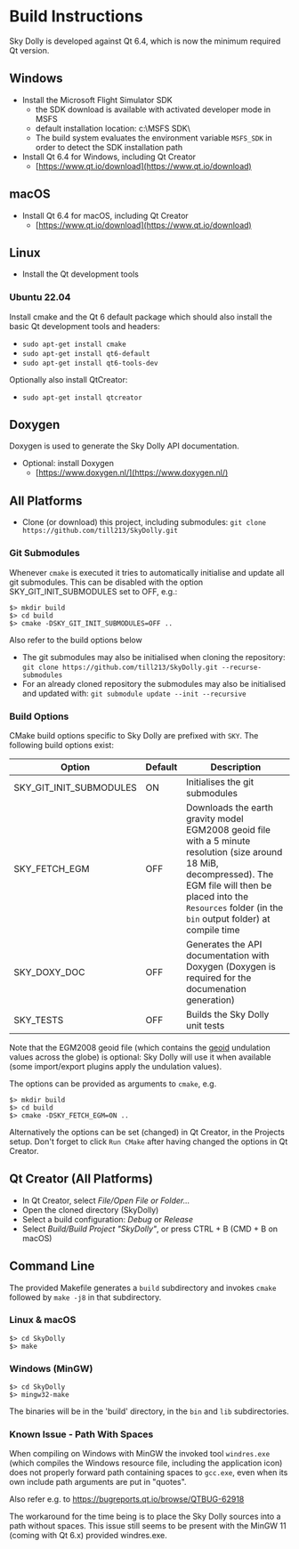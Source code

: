# Build Instructions
Sky Dolly is developed against Qt 6.4, which is now the minimum required Qt version.

## Windows
- Install the Microsoft Flight Simulator SDK
  * the SDK download is available with activated developer mode in MSFS
  * default installation location: c:\MSFS SDK\
  * The build system evaluates the environment variable `MSFS_SDK` in order to detect the SDK installation path
- Install Qt 6.4 for Windows, including Qt Creator
  * [https://www.qt.io/download](https://www.qt.io/download)

## macOS
- Install Qt 6.4 for macOS, including Qt Creator
  * [https://www.qt.io/download](https://www.qt.io/download)

## Linux

- Install the Qt development tools

### Ubuntu 22.04
Install cmake and the Qt 6 default package which should also install the basic Qt development tools and headers:

- `sudo apt-get install cmake`
- `sudo apt-get install qt6-default`
- `sudo apt-get install qt6-tools-dev`

Optionally also install QtCreator:

- `sudo apt-get install qtcreator`

## Doxygen
Doxygen is used to generate the Sky Dolly API documentation.

- Optional: install Doxygen
  *  [https://www.doxygen.nl/](https://www.doxygen.nl/)

## All Platforms
- Clone (or download) this project, including submodules: `git clone https://github.com/till213/SkyDolly.git`

### Git Submodules
Whenever `cmake` is executed it tries to automatically initialise and update all git submodules. This can be disabled with the option SKY_GIT_INIT_SUBMODULES set to OFF, e.g.:

```
$> mkdir build
$> cd build
$> cmake -DSKY_GIT_INIT_SUBMODULES=OFF ..
```

Also refer to the build options below

- The git submodules may also be initialised when cloning the repository: `git clone https://github.com/till213/SkyDolly.git --recurse-submodules`
- For an already cloned repository the submodules may also be initialised and updated with: `git submodule update --init --recursive`

### Build Options
CMake build options specific to Sky Dolly are prefixed with `SKY`. The following build options exist:

Option                  | Default | Description
----                    | -----   | ----
SKY_GIT_INIT_SUBMODULES | ON      | Initialises the git submodules
SKY_FETCH_EGM           | OFF     | Downloads the earth gravity model EGM2008 geoid file with a 5 minute resolution (size around 18 MiB, decompressed). The EGM file will then be placed into the `Resources` folder (in the `bin` output folder) at compile time
SKY_DOXY_DOC            | OFF     | Generates the API documentation with Doxygen (Doxygen is required for the documenation generation)
SKY_TESTS               | OFF     | Builds the Sky Dolly unit tests

Note that the EGM2008 geoid file (which contains the [geoid](https://en.wikipedia.org/wiki/Geoid) undulation values across the globe) is optional: Sky Dolly will use it when available (some import/export plugins apply the undulation values).

The options can be provided as arguments to `cmake`, e.g.

```
$> mkdir build
$> cd build
$> cmake -DSKY_FETCH_EGM=ON ..
```

Alternatively the options can be set (changed) in Qt Creator, in the Projects setup. Don't forget to click `Run CMake` after having changed the options in Qt Creator.

## Qt Creator (All Platforms)
- In Qt Creator, select *File/Open File or Folder...*
- Open the cloned directory (SkyDolly)
- Select a build configuration: *Debug* or *Release*
- Select *Build/Build Project "SkyDolly"*, or press CTRL + B (CMD + B on macOS)

## Command Line
The provided Makefile generates a `build` subdirectory and invokes `cmake` followed by `make -j8` in that subdirectory.

### Linux & macOS
```
$> cd SkyDolly
$> make
```

### Windows (MinGW)
```
$> cd SkyDolly
$> mingw32-make
```

The binaries will be in the 'build' directory, in the `bin` and `lib` subdirectories.

### Known Issue - Path With Spaces
When compiling on Windows with MinGW the invoked tool `windres.exe` (which compiles the Windows resource file, including the application icon) does not properly forward path containing spaces to `gcc.exe`, even when its own include path arguments are put in "quotes".

Also refer e.g. to https://bugreports.qt.io/browse/QTBUG-62918

The workaround for the time being is to place the Sky Dolly sources into a path without spaces. This issue still seems to be present with the MinGW 11 (coming with Qt 6.x) provided windres.exe.
